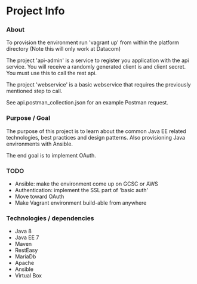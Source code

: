 # Project Info

### About
 
To provision the environment run 'vagrant up' from within the platform directory (Note this will only work at Datacom)

The project 'api-admin' is a service to register you application with the api service. You will receive a randomly generated client is and client secret. You must use this to call the rest api. 
 
The project 'webservice' is a basic webservice that requires the previously mentioned step to call. 

See api.postman_collection.json for an example Postman request.

### Purpose / Goal

The purpose of this project is to learn about the common Java EE related technologies, best practices and design patterns. Also provisioning Java environments with Ansible. 

The end goal is to implement OAuth.
 
 
### TODO

- Ansible: make the environment come up on GCSC or AWS
- Authentication: implement the SSL part of 'basic auth'
- Move toward OAuth
- Make Vagrant environment build-able from anywhere


### Technologies / dependencies 
 
- Java 8
- Java EE 7
- Maven
- RestEasy
- MariaDb
- Apache
- Ansible
- Virtual Box
